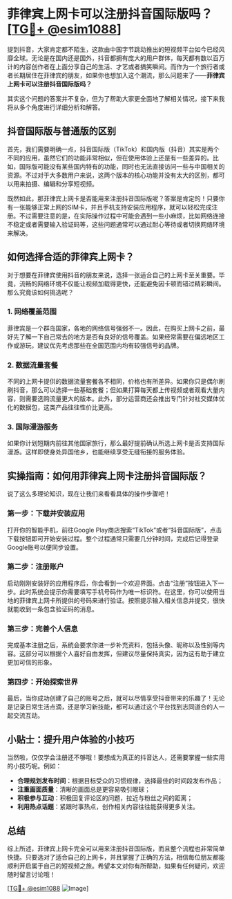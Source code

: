 # 菲律宾上网卡可以注册抖音国际版吗？[[TG💪+ @esim1088](https://t.me/s/esim1088)]

提到抖音，大家肯定都不陌生，这款由中国字节跳动推出的短视频平台如今已经风靡全球。无论是在国内还是国外，抖音都拥有庞大的用户群体，每天都有数以百万计的内容创作者在上面分享自己的生活、才艺或者搞笑瞬间。而作为一个旅行者或者长期居住在菲律宾的朋友，如果你也想加入这个潮流，那么问题来了——**菲律宾上网卡可以注册抖音国际版吗？**

其实这个问题的答案并不复杂，但为了帮助大家更全面地了解相关情况，接下来我将从多个角度进行详细分析和解答。

## 抖音国际版与普通版的区别

首先，我们需要明确一点，抖音国际版（TikTok）和国内版（抖音）其实是两个不同的应用，虽然它们的功能非常相似，但在使用体验上还是有一些差异的。比如，国际版可能没有某些国内特有的功能，同时也无法直接访问一些与中国相关的资源。不过对于大多数用户来说，这两个版本的核心功能并没有太大的区别，都可以用来拍摄、编辑和分享短视频。

既然如此，那菲律宾上网卡是否能用来注册抖音国际版呢？答案是肯定的！只要你有一张能够正常上网的SIM卡，并且手机支持安装应用程序，就可以轻松完成注册。不过需要注意的是，在实际操作过程中可能会遇到一些小麻烦，比如网络连接不稳定或者需要输入验证码等，这些问题通常可以通过耐心等待或者切换网络环境来解决。

## 如何选择合适的菲律宾上网卡？

对于想要在菲律宾使用抖音的朋友来说，选择一张适合自己的上网卡至关重要。毕竟，流畅的网络环境不仅能让视频加载得更快，还能避免因卡顿而错过精彩瞬间。那么究竟该如何挑选呢？

### 1. 网络覆盖范围

菲律宾是一个群岛国家，各地的网络信号强弱不一。因此，在购买上网卡之前，最好先了解一下自己常去的地方是否有良好的信号覆盖。如果经常需要在偏远地区工作或游玩，建议优先考虑那些在全国范围内均有较强信号的品牌。

### 2. 数据流量套餐

不同的上网卡提供的数据流量套餐各不相同，价格也有所差异。如果你只是偶尔刷刷抖音，那么可以选择一些基础套餐；但如果打算每天都上传视频或者观看大量内容，则需要选购流量更大的版本。此外，部分运营商还会推出专门针对社交媒体优化的数据包，这类产品往往性价比更高。

### 3. 国际漫游服务

如果你计划短期内前往其他国家旅行，那么最好提前确认所选上网卡是否支持国际漫游。这样即使身处异国他乡，也能继续享受无缝衔接的服务体验。

## 实操指南：如何用菲律宾上网卡注册抖音国际版？

说了这么多理论知识，现在让我们来看看具体的操作步骤吧！

### 第一步：下载并安装应用

打开你的智能手机，前往Google Play商店搜索“TikTok”或者“抖音国际版”，点击下载按钮即可开始安装过程。整个过程通常只需要几分钟时间，完成后记得登录Google账号以便同步设置。

### 第二步：注册账户

启动刚刚安装好的应用程序后，你会看到一个欢迎界面。点击“注册”按钮进入下一步。此时系统会提示你需要填写手机号码作为唯一标识符。在这里，你可以使用当地的菲律宾上网卡所提供的号码来进行验证。按照提示输入相关信息并提交，很快就能收到一条包含验证码的消息。

### 第三步：完善个人信息

完成基本注册之后，系统会要求你进一步补充资料，包括头像、昵称以及性别等内容。这部分可以根据个人喜好自由发挥，但建议尽量保持真实，因为这有助于建立更加可信的形象。

### 第四步：开始探索世界

最后，当你成功创建了自己的账号之后，就可以尽情享受抖音带来的乐趣了！无论是记录日常生活点滴，还是学习新技能，都可以通过这个平台找到志同道合的人一起交流互动。

## 小贴士：提升用户体验的小技巧

当然啦，仅仅学会注册还不够哦！要想成为真正的抖音达人，还需要掌握一些实用的小技巧呢。例如：

- **合理规划发布时间**：根据目标受众的习惯规律，选择最佳的时间段发布作品；
- **注重画面质量**：清晰的画面总是更容易吸引眼球；
- **积极参与互动**：积极回复评论区的问题，拉近与粉丝之间的距离；
- **利用热点话题**：紧跟时事热点，创作相关内容往往能获得更多关注。

## 总结

综上所述，菲律宾上网卡完全可以用来注册抖音国际版，而且整个流程也非常简单快捷。只要选对了适合自己的上网卡，并且掌握了正确的方法，相信每位朋友都能顺利开启属于自己的短视频之旅。希望本文对你有所帮助，如果有任何疑问，欢迎随时留言讨论哦！

[[TG💪+ @esim1088](https://t.me/s/esim1088) ![Image](https://i.postimg.cc/4NQfJmqS/Snipaste-2025-05-13-00-14-12.png)]